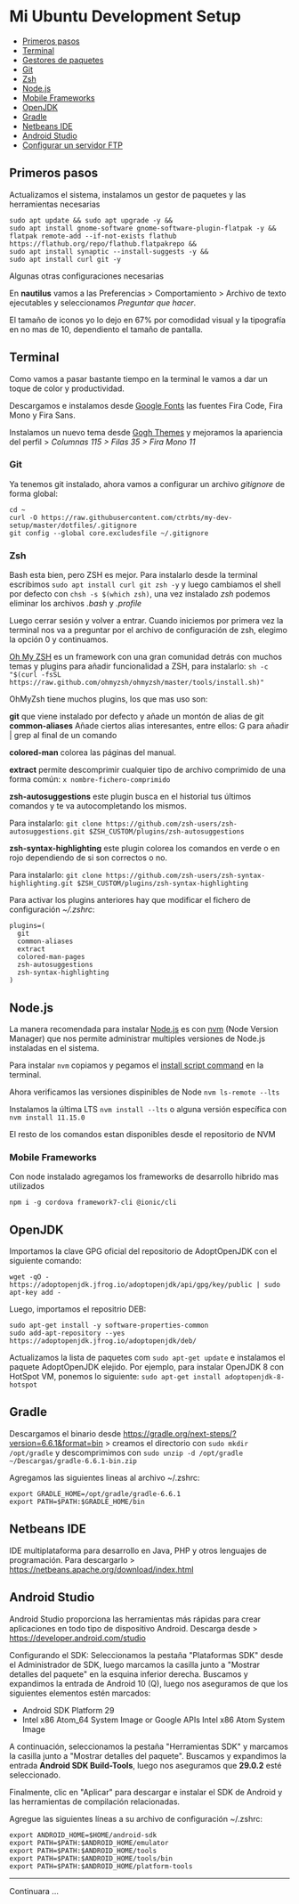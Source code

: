 # Mi Ubuntu Development Setup

- [Primeros pasos](#primeros-pasos)
- [Terminal](#terminal)
- [Gestores de paquetes](#gestores-de-paquetes)
- [Git](#git)
- [Zsh](#zsh)
- [Node.js](#node)
- [Mobile Frameworks](#mobile-frameworks)
- [OpenJDK](#openjdk)
- [Gradle](#gradle)
- [Netbeans IDE](#netbeans-ide)
- [Android Studio](#android-studio)
- [Configurar un servidor FTP](#configurar-un-servidor-ftp)

## Primeros pasos

Actualizamos el sistema, instalamos un gestor de paquetes y las herramientas necesarias

    sudo apt update && sudo apt upgrade -y &&
    sudo apt install gnome-software gnome-software-plugin-flatpak -y &&
    flatpak remote-add --if-not-exists flathub https://flathub.org/repo/flathub.flatpakrepo &&
    sudo apt install synaptic --install-suggests -y &&
    sudo apt install curl git -y

Algunas otras configuraciones necesarias

En **nautilus** vamos a las Preferencias > Comportamiento > Archivo de texto ejecutables y seleccionamos *Preguntar que hacer*.

El tamaño de iconos yo lo dejo en 67% por comodidad visual y la tipografía en no mas de 10, dependiento el tamaño de pantalla.

## Terminal

Como vamos a pasar bastante tiempo en la terminal le vamos a dar un toque de color y productividad.

Descargamos e instalamos desde [Google Fonts](https://fonts.google.com/?query=fira) las fuentes Fira Code, Fira Mono y Fira Sans.

Instalamos un nuevo tema desde [Gogh Themes](http://mayccoll.github.io/Gogh/) y mejoramos la apariencia del perfil > *Columnas 115 > Filas 35 > Fira Mono 11*

### Git

Ya tenemos git instalado, ahora vamos a configurar un archivo *gitignore* de forma global:

    cd ~
    curl -O https://raw.githubusercontent.com/ctrbts/my-dev-setup/master/dotfiles/.gitignore
    git config --global core.excludesfile ~/.gitignore

### Zsh

Bash esta bien, pero ZSH es mejor. Para instalarlo desde la terminal escribimos `sudo apt install curl git zsh -y` y luego cambiamos el shell por defecto con `chsh -s $(which zsh)`, una vez instalado *zsh* podemos eliminar los archivos *.bash* y *.profile*

Luego cerrar sesión y volver a entrar. Cuando iniciemos por primera vez la terminal nos va a preguntar por el archivo de configuración de zsh, elegimo la opción 0 y continuamos.

[Oh My ZSH](https://ohmyz.sh/) es un framework con una gran comunidad detrás con muchos temas y plugins para añadir funcionalidad a ZSH, para instalarlo: `sh -c "$(curl -fsSL https://raw.github.com/ohmyzsh/ohmyzsh/master/tools/install.sh)"`

OhMyZsh tiene muchos plugins, los que mas uso son:

**git** que viene instalado por defecto y añade un montón de alias de git **common-aliases** Añade ciertos alias interesantes, entre ellos: G para añadir | grep al final de un comando

**colored-man** colorea las páginas del manual.

**extract** permite descomprimir cualquier tipo de archivo comprimido de una forma común: `x nombre-fichero-comprimido`

**zsh-autosuggestions** este plugin busca en el historial tus últimos comandos y te va autocompletando los mismos.

Para instalarlo: `git clone https://github.com/zsh-users/zsh-autosuggestions.git $ZSH_CUSTOM/plugins/zsh-autosuggestions`

**zsh-syntax-highlighting** este plugin colorea los comandos en verde o en rojo dependiendo de si son correctos o no.

Para instalarlo: `git clone https://github.com/zsh-users/zsh-syntax-highlighting.git $ZSH_CUSTOM/plugins/zsh-syntax-highlighting`

Para activar los plugins anteriores hay que modificar el fichero de configuración *~/.zshrc*:

```
plugins=(
  git
  common-aliases
  extract
  colored-man-pages
  zsh-autosuggestions
  zsh-syntax-highlighting
)
```

## Node.js

La manera recomendada para instalar [Node.js](http://nodejs.org/) es con [nvm](https://github.com/creationix/nvm) (Node Version Manager) que nos permite administrar multiples versiones de Node.js instaladas en el sistema.

Para instalar `nvm` copiamos y pegamos el [install script command](https://github.com/creationix/nvm#install--update-script) en la terminal.

Ahora verificamos las versiones dispinibles de Node `nvm ls-remote --lts`

Instalamos la última LTS `nvm install --lts` o alguna versión específica con `nvm install 11.15.0`

El resto de los comandos estan disponibles desde el repositorio de NVM


### Mobile Frameworks

Con node instalado agregamos los frameworks de desarrollo hibrido mas utilizados

`npm i -g cordova framework7-cli @ionic/cli`


## OpenJDK

Importamos la clave GPG oficial del repositorio de AdoptOpenJDK con el siguiente comando: 

    wget -qO - https://adoptopenjdk.jfrog.io/adoptopenjdk/api/gpg/key/public | sudo apt-key add -

Luego, importamos el repositrio DEB:

    sudo apt-get install -y software-properties-common
    sudo add-apt-repository --yes https://adoptopenjdk.jfrog.io/adoptopenjdk/deb/

Actualizamos la lista de paquetes com `sudo apt-get update` e instalamos el paquete AdoptOpenJDK elejido. Por ejemplo, para instalar OpenJDK 8 con HotSpot VM, ponemos lo siguiente: `sudo apt-get install adoptopenjdk-8-hotspot`


## Gradle

Descargamos el binario desde https://gradle.org/next-steps/?version=6.6.1&format=bin > creamos el directorio con `sudo mkdir /opt/gradle` y descomprimimos con `sudo unzip -d /opt/gradle ~/Descargas/gradle-6.6.1-bin.zip`

Agregamos las siguientes lineas al archivo ~/.zshrc:
```
export GRADLE_HOME=/opt/gradle/gradle-6.6.1
export PATH=$PATH:$GRADLE_HOME/bin
```
## Netbeans IDE

IDE multiplataforma para desarrollo en Java, PHP y otros lenguajes de programación.
Para descargarlo > https://netbeans.apache.org/download/index.html


## Android Studio

Android Studio proporciona las herramientas más rápidas para crear aplicaciones en todo tipo de dispositivo Android.
Descarga desde > https://developer.android.com/studio

Configurando el SDK: Seleccionamos la pestaña "Plataformas SDK" desde el Administrador de SDK, luego marcamos la casilla junto a "Mostrar detalles del paquete" en la esquina inferior derecha. Buscamos y expandimos la entrada de Android 10 (Q), luego nos aseguramos de que los siguientes elementos estén marcados:

- Android SDK Platform 29
- Intel x86 Atom_64 System Image or Google APIs Intel x86 Atom System Image

A continuación, seleccionamos la pestaña "Herramientas SDK" y marcamos la casilla junto a "Mostrar detalles del paquete". Buscamos y expandimos la entrada **Android SDK Build-Tools**, luego nos aseguramos que **29.0.2** esté seleccionado.

Finalmente, clic en "Aplicar" para descargar e instalar el SDK de Android y las herramientas de compilación relacionadas.

Agregue las siguientes líneas a su archivo de configuración ~/.zshrc:

    export ANDROID_HOME=$HOME/android-sdk
    export PATH=$PATH:$ANDROID_HOME/emulator
    export PATH=$PATH:$ANDROID_HOME/tools
    export PATH=$PATH:$ANDROID_HOME/tools/bin
    export PATH=$PATH:$ANDROID_HOME/platform-tools

---
Continuara ...
